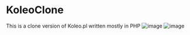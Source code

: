 # KoleoClone
This is a clone version of Koleo.pl written mostly in PHP
![image](https://user-images.githubusercontent.com/63823444/183079822-1e86e2c1-f22d-46e5-b257-5400a03bde1e.png)
![image](https://user-images.githubusercontent.com/63823444/183079975-e85999e6-ec5c-48fd-83a1-0434702575fe.png)
